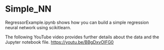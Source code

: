 # Simple_NN

RegressorExample.ipynb shows how you can build a simple regression neural network using scikitlearn. 

The following YouTube video provides further details about the data and the Jupyter notebook file.
https://youtu.be/BBgDxvOlFG0

